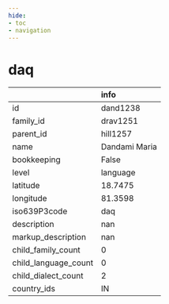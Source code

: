 ```yaml
---
hide:
- toc
- navigation
---
```

# daq
|                      | info          |
|:---------------------|:--------------|
| id                   | dand1238      |
| family_id            | drav1251      |
| parent_id            | hill1257      |
| name                 | Dandami Maria |
| bookkeeping          | False         |
| level                | language      |
| latitude             | 18.7475       |
| longitude            | 81.3598       |
| iso639P3code         | daq           |
| description          | nan           |
| markup_description   | nan           |
| child_family_count   | 0             |
| child_language_count | 0             |
| child_dialect_count  | 2             |
| country_ids          | IN            |